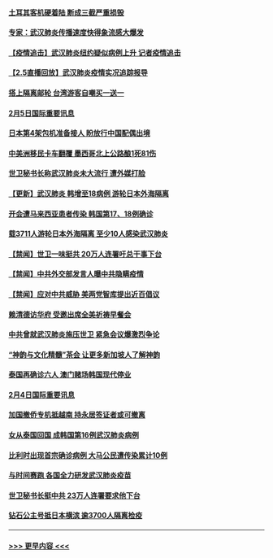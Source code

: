 #### [土耳其客机硬着陆 断成三截严重损毁](../pages/prog202/a102770239.md?t=02060633) 
#### [专家：武汉肺炎传播速度快得象流感大爆发](../pages/prog202/a102770132.md?t=02060633) 
#### [【疫情追击】武汉肺炎纽约疑似病例上升 记者疫情追击](../pages/prog202/a102770000.md?t=02060633) 
#### [【2.5直播回放】武汉肺炎疫情实况追踪报导](../pages/prog202/a102769913.md?t=02060633) 
#### [搭上隔离邮轮 台湾游客自嘲买一送一](../pages/prog202/a102769845.md?t=02060633) 
#### [2月5日国际重要讯息](../pages/prog202/a102769821.md?t=02060633) 
#### [日本第4架包机准备接人 盼放行中国配偶出境](../pages/prog202/a102769765.md?t=02060633) 
#### [中美洲移民卡车翻覆 墨西哥北上公路酿1死81伤](../pages/prog202/a102769703.md?t=02060633) 
#### [世卫秘书长称武汉肺炎未大流行 遭外媒打脸](../pages/prog202/a102769679.md?t=02060633) 
#### [【更新】武汉肺炎 韩增至18病例 游轮日本外海隔离](../pages/prog202/a102758911.md?t=02060633) 
#### [开会遭马来西亚患者传染 韩国第17、18例确诊](../pages/prog202/a102769600.md?t=02060633) 
#### [载3711人游轮日本外海隔离 至少10人感染武汉肺炎](../pages/prog202/a102769538.md?t=02060633) 
#### [【禁闻】世卫一味挺共 20万人连署吁总干事下台](../pages/prog202/a102769445.md?t=02060633) 
#### [【禁闻】中共外交部发言人曝中共隐瞒疫情](../pages/prog202/a102769400.md?t=02060633) 
#### [【禁闻】应对中共威胁 美两党智库提出近百倡议](../pages/prog202/a102769357.md?t=02060633) 
#### [赖清德访华府  受邀出席全美祈祷早餐会](../pages/prog202/a102769350.md?t=02060633) 
#### [中共曾就武汉肺炎施压世卫 紧急会议爆激烈争论](../pages/prog202/a102769312.md?t=02060633) 
#### [“神韵与文化精髓”茶会 让更多新加坡人了解神韵](../pages/prog202/a102769286.md?t=02060633) 
#### [泰国再确诊六人 澳门赌场韩国现代停业](../pages/prog202/a102769239.md?t=02060633) 
#### [2月4日国际重要讯息](../pages/prog202/a102768884.md?t=02060633) 
#### [加国撤侨专机抵越南 持永居签证者或可撤离](../pages/prog202/a102768877.md?t=02060633) 
#### [女从泰国回国 成韩国第16例武汉肺炎病例](../pages/prog202/a102768669.md?t=02060633) 
#### [比利时出现首宗确诊病例 大马公民遭传染累计10例](../pages/prog202/a102768824.md?t=02060633) 
#### [与时间赛跑 各国全力研发武汉肺炎疫苗](../pages/prog202/a102768738.md?t=02060633) 
#### [世卫秘书长挺中共 23万人连署要求他下台](../pages/prog202/a102768717.md?t=02060633) 
#### [钻石公主号抵日本横滨 逾3700人隔离检疫](../pages/prog202/a102768714.md?t=02060633) 

----
#### [ >>> 更早内容 <<< ](../indexes/prog202-earlier.md)
